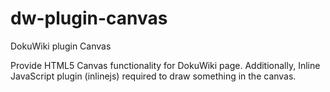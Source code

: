 dw-plugin-canvas
===============
DokuWiki plugin Canvas

Provide HTML5 Canvas functionality for DokuWiki page. Additionally, Inline JavaScript plugin (inlinejs) required to draw something in the canvas.
